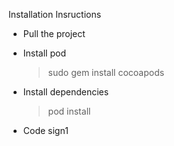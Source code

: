 Installation Insructions

- Pull the project

- Install pod 
  > sudo gem install cocoapods

- Install dependencies
  > pod install

- Code sign1

